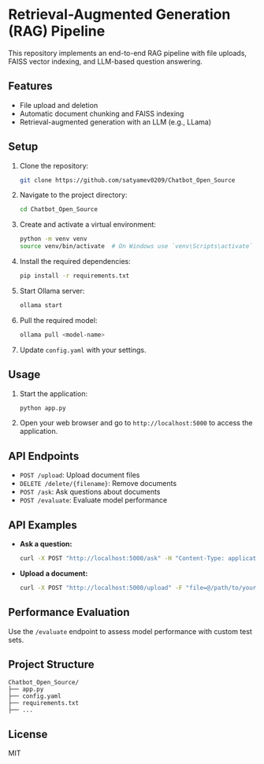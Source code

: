 # Retrieval-Augmented Generation (RAG) Pipeline

This repository implements an end-to-end RAG pipeline with file uploads, FAISS vector indexing, and LLM-based question answering.

## Features
- File upload and deletion
- Automatic document chunking and FAISS indexing
- Retrieval-augmented generation with an LLM (e.g., LLama)

## Setup
1. Clone the repository:
   ```bash
   git clone https://github.com/satyamev0209/Chatbot_Open_Source
   ```
2. Navigate to the project directory:
   ```bash
   cd Chatbot_Open_Source
   ```
3. Create and activate a virtual environment:
   ```bash
   python -m venv venv
   source venv/bin/activate  # On Windows use `venv\Scripts\activate`
   ```
4. Install the required dependencies:
   ```bash
   pip install -r requirements.txt
   ```
5. Start Ollama server:
   ```bash
   ollama start
   ```
6. Pull the required model:
   ```bash
   ollama pull <model-name>
   ```
7. Update `config.yaml` with your settings.

## Usage
1. Start the application:
   ```bash
   python app.py
   ```
2. Open your web browser and go to `http://localhost:5000` to access the application.

## API Endpoints
- `POST /upload`: Upload document files
- `DELETE /delete/{filename}`: Remove documents
- `POST /ask`: Ask questions about documents
- `POST /evaluate`: Evaluate model performance

## API Examples
- **Ask a question:**
   ```bash
   curl -X POST "http://localhost:5000/ask" -H "Content-Type: application/json" -d '{"question": "What is RAG?"}'
   ```
- **Upload a document:**
   ```bash
   curl -X POST "http://localhost:5000/upload" -F "file=@/path/to/your/document.pdf"
   ```

## Performance Evaluation
Use the `/evaluate` endpoint to assess model performance with custom test sets.

## Project Structure
```
Chatbot_Open_Source/
├── app.py
├── config.yaml
├── requirements.txt
├── ...
```

## License
MIT
